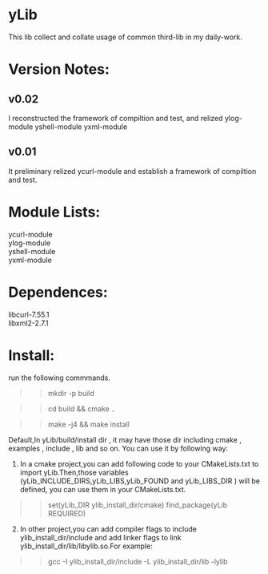 yLib
==========
This lib collect and collate usage of common third-lib in my daily-work.



Version Notes:
==========
v0.02
----------
I reconstructed the framework of compiltion and test, and relized ylog-module yshell-module yxml-module  

v0.01
----------
It preliminary relized ycurl-module and establish a framework of compiltion and test.


Module Lists:
==========
ycurl-module<br> 
ylog-module<br> 
yshell-module<br> 
yxml-module<br> 

Dependences:
==========
libcurl-7.55.1<br> 
libxml2-2.7.1<br> 




Install:
==========
run the following commmands.

>>mkdir -p build 

>>cd build && cmake ..

>>make -j4 && make install

Default,In yLib/build/install dir , it may have those dir including cmake , examples , include , lib and so on. You can use it by following way:
1. In a cmake project,you can add following code to your CMakeLists.txt  to import yLib.Then,those variables (yLib_INCLUDE_DIRS,yLib_LIBS,yLib_FOUND and yLib_LIBS_DIR ) will be defined, you can use them in your CMakeLists.txt.
>>set(yLib_DIR ylib_install_dir/cmake)
>>find_package(yLib REQUIRED)

2. In other project,you can add compiler flags to include ylib_install_dir/include and add linker flags to link ylib_install_dir/lib/libylib.so.For example:
>> gcc  -I ylib_install_dir/include -L ylib_install_dir/lib -lylib
